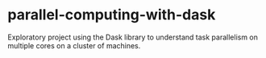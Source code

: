 # parallel-computing-with-dask
Exploratory project using the Dask library to understand task parallelism on multiple cores on a cluster of machines.
